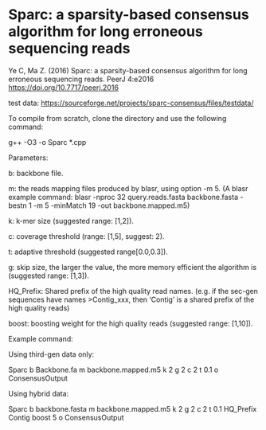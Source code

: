 # Sparc: a sparsity-based consensus algorithm for long erroneous sequencing reads

Ye C, Ma Z. (2016) Sparc: a sparsity-based consensus algorithm for long erroneous sequencing reads. PeerJ 4:e2016 https://doi.org/10.7717/peerj.2016  

test data:
https://sourceforge.net/projects/sparc-consensus/files/testdata/


To compile from scratch, clone the directory and use the following command:

g++ -O3 -o Sparc *.cpp


Parameters:

b: backbone file.

m: the reads mapping files produced by blasr, using option -m 5. (A blasr example command: blasr -nproc 32 query.reads.fasta backbone.fasta -bestn 1 -m 5 -minMatch 19 -out backbone.mapped.m5)

k: k-mer size (suggested range: [1,2]).

c: coverage threshold (range: [1,5], suggest: 2).

t: adaptive threshold (suggested range[0.0,0.3]).

g: skip size, the larger the value, the more memory efficient the algorithm is (suggested range: [1,3]).

HQ_Prefix: Shared prefix of the high quality read names. (e.g. if the sec-gen sequences have names >Contig_xxx, then ‘Contig’ is a shared prefix of the high quality reads)

boost: boosting weight for the high quality reads (suggested range: [1,10]).

Example command: 

Using third-gen data only:

Sparc b Backbone.fa m backbone.mapped.m5 k 2 g 2 c 2 t 0.1 o ConsensusOutput

Using hybrid data:

Sparc b backbone.fasta m backbone.mapped.m5 k 2 g 2 c 2 t 0.1 HQ_Prefix Contig boost 5 o ConsensusOutput



